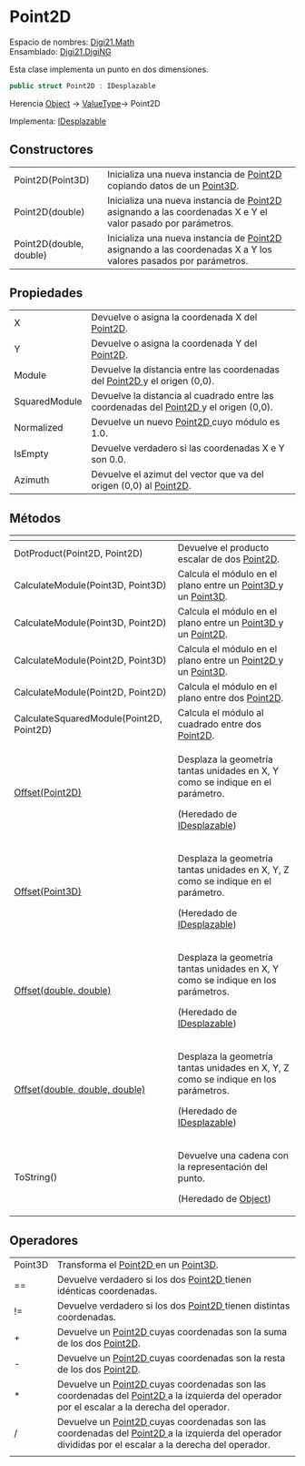 # Point2D

Espacio de nombres: [Digi21.Math](../)  
Ensamblado: [Digi21.DigiNG](../../)

Esta clase implementa un punto en dos dimensiones.

```csharp
public struct Point2D : IDesplazable
```

Herencia [Object](https://docs.microsoft.com/en-us/dotnet/api/system.object?view=net-5.0) → [ValueType](https://docs.microsoft.com/en-us/dotnet/api/system.valuetype?view=net-5.0)→ Point2D

Implementa: [IDesplazable](../interfaces/idesplazable/)

## Constructores

|  |  |
| :--- | :--- |
| Point2D\(Point3D\) | Inicializa una nueva instancia de [Point2D ](point2d.md)copiando datos de un [Point3D](point3d.md). |
| Point2D\(double\) | Inicializa una nueva instancia de [Point2D ](point2d.md)asignando a las coordenadas X e Y el valor pasado por parámetros. |
| Point2D\(double, double\) | Inicializa una nueva instancia de [Point2D](point2d.md) asignando a las coordenadas X a Y los valores pasados por parámetros. |

## Propiedades

|  |  |
| :--- | :--- |
| X | Devuelve o asigna la coordenada X del [Point2D](point2d.md). |
| Y | Devuelve o asigna la coordenada Y del [Point2D](point2d.md). |
| Module | Devuelve la distancia entre las coordenadas del [Point2D ](point2d.md)y el origen \(0,0\). |
| SquaredModule | Devuelve la distancia al cuadrado entre las coordenadas del [Point2D ](point2d.md)y el origen \(0,0\). |
| Normalized | Devuelve un nuevo [Point2D ](point2d.md)cuyo módulo es 1.0. |
| IsEmpty | Devuelve verdadero si las coordenadas X e Y son 0.0. |
| Azimuth | Devuelve el azimut del vector que va del origen \(0,0\) al [Point2D](point2d.md). |

## Métodos

<table>
  <thead>
    <tr>
      <th style="text-align:left"></th>
      <th style="text-align:left"></th>
    </tr>
  </thead>
  <tbody>
    <tr>
      <td style="text-align:left">DotProduct(Point2D, Point2D)</td>
      <td style="text-align:left">Devuelve el producto escalar de dos <a href="point2d.md">Point2D</a>.</td>
    </tr>
    <tr>
      <td style="text-align:left">CalculateModule(Point3D, Point3D)</td>
      <td style="text-align:left">Calcula el m&#xF3;dulo en el plano entre un <a href="point3d.md">Point3D </a>y
        un <a href="point3d.md">Point3D</a>.</td>
    </tr>
    <tr>
      <td style="text-align:left">CalculateModule(Point3D, Point2D)</td>
      <td style="text-align:left">Calcula el m&#xF3;dulo en el plano entre un <a href="point3d.md">Point3D </a>y
        un <a href="point2d.md">Point2D</a>.</td>
    </tr>
    <tr>
      <td style="text-align:left">CalculateModule(Point2D, Point3D)</td>
      <td style="text-align:left">Calcula el m&#xF3;dulo en el plano entre un <a href="point2d.md">Point2D </a>y
        un <a href="point3d.md">Point3D</a>.</td>
    </tr>
    <tr>
      <td style="text-align:left">CalculateModule(Point2D, Point2D)</td>
      <td style="text-align:left">Calcula el m&#xF3;dulo en el plano entre dos <a href="point2d.md">Point2D</a>.</td>
    </tr>
    <tr>
      <td style="text-align:left">CalculateSquaredModule(Point2D, Point2D)</td>
      <td style="text-align:left">Calcula el m&#xF3;dulo al cuadrado entre dos <a href="point2d.md">Point2D</a>.</td>
    </tr>
    <tr>
      <td style="text-align:left"><a href="../interfaces/idesplazable/metodos/offset.md#offset-point-2-d">Offset(Point2D)</a>
      </td>
      <td style="text-align:left">
        <p>Desplaza la geometr&#xED;a tantas unidades en X, Y como se indique en
          el par&#xE1;metro.</p>
        <p>(Heredado de <a href="../interfaces/idesplazable/">IDesplazable</a>)</p>
      </td>
    </tr>
    <tr>
      <td style="text-align:left"><a href="../interfaces/idesplazable/metodos/offset.md#offset-point-3-d">Offset(Point3D)</a>
      </td>
      <td style="text-align:left">
        <p>Desplaza la geometr&#xED;a tantas unidades en X, Y, Z como se indique
          en el par&#xE1;metro.</p>
        <p>(Heredado de <a href="../interfaces/idesplazable/">IDesplazable</a>)</p>
      </td>
    </tr>
    <tr>
      <td style="text-align:left"><a href="../interfaces/idesplazable/metodos/offset.md#offset-double-double">Offset(double, double)</a>
      </td>
      <td style="text-align:left">
        <p>Desplaza la geometr&#xED;a tantas unidades en X, Y como se indique en
          los par&#xE1;metros.</p>
        <p>(Heredado de <a href="../interfaces/idesplazable/">IDesplazable</a>)</p>
      </td>
    </tr>
    <tr>
      <td style="text-align:left"><a href="../interfaces/idesplazable/metodos/offset.md#offset-double-doublem-double">Offset(double, double, double)</a>
      </td>
      <td style="text-align:left">
        <p>Desplaza la geometr&#xED;a tantas unidades en X, Y, Z como se indique
          en los par&#xE1;metros.</p>
        <p>(Heredado de <a href="../interfaces/idesplazable/">IDesplazable</a>)</p>
      </td>
    </tr>
    <tr>
      <td style="text-align:left">ToString()</td>
      <td style="text-align:left">
        <p>Devuelve una cadena con la representaci&#xF3;n del punto.</p>
        <p>(Heredado de <a href="https://docs.microsoft.com/en-us/dotnet/api/system.object?view=net-5.0">Object</a>)</p>
      </td>
    </tr>
  </tbody>
</table>

## Operadores

|  |  |
| :--- | :--- |
| Point3D | Transforma el [Point2D ](point2d.md)en un [Point3D](point3d.md). |
| == | Devuelve verdadero si los dos [Point2D ](point2d.md)tienen idénticas coordenadas. |
| != | Devuelve verdadero si los dos [Point2D ](point2d.md)tienen distintas coordenadas. |
| + | Devuelve un [Point2D ](point2d.md)cuyas coordenadas son la suma de los dos [Point2D](point2d.md). |
| - | Devuelve un [Point2D ](point2d.md)cuyas coordenadas son la resta de los dos [Point2D](point2d.md). |
| \* | Devuelve un [Point2D ](point2d.md)cuyas coordenadas son las coordenadas del [Point2D ](point2d.md)a la izquierda del operador por el escalar a la derecha del operador. |
| / | Devuelve un [Point2D ](point2d.md)cuyas coordenadas son las coordenadas del [Point2D ](point2d.md)a la izquierda del operador divididas por el escalar a la derecha del operador. |
|  |  |

